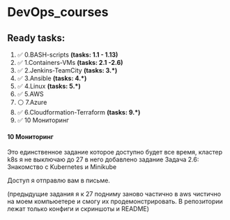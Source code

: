 # DevOps_courses

## Ready tasks:
1) :white_check_mark: 0.BASH-scripts **(tasks: 1.1 - 1.13)**
2) :white_check_mark: 1.Containers-VMs **(tasks: 2.1 -2.6)**
3) :white_check_mark: 2.Jenkins-TeamCity **(tasks: 3.*)**
4) :white_check_mark: 3.Ansible **(tasks: 4.*)**
5) :white_check_mark: 4.Linux **(tasks: 5.*)**
6) :white_check_mark: 5.AWS 
7) :white_circle: 7.Azure
8) :white_check_mark: 6.Cloudformation-Terraform **(tasks: 9.*)**
9) :white_check_mark: 10 Мониторинг

#### 10 Мониторинг
Это единственное задание которое доступно будет все время, кластер k8s я не выключаю до 27
в него добавлено задание 
Задача 2.6: Знакомство с Kubernetes и Minikube


Доступ я отправлю вам в письме.


(предыдущие задания я к 27 подниму заново частично в aws чистично на моем компьюетере и смогу их продемонстрировать. В репозитории лежат только конфиги и скриншоты и README) 